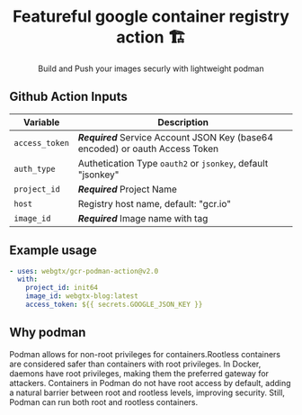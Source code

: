 <div align=center>

# Featureful google container registry action 🏗
Build and Push your images securly with lightweight podman
  
</div>

## Github Action Inputs

| Variable                         | Description                                                                   |
|----------------------------------|-------------------------------------------------------------------------------|
| `access_token`                   | ***Required*** Service Account JSON Key (base64 encoded) or oauth Access Token|
| `auth_type`                      | Authetication Type `oauth2` or `jsonkey`, default "jsonkey"                   |
| `project_id`                     | ***Required*** Project Name                                                   |
| `host`                           |  Registry host name, default: "gcr.io"                                        |
| `image_id`                       | ***Required*** Image name with tag                                            |

## Example usage
```yml
- uses: webgtx/gcr-podman-action@v2.0
  with:
    project_id: init64
    image_id: webgtx-blog:latest
    access_token: ${{ secrets.GOOGLE_JSON_KEY }}
```

## Why podman
Podman allows for non-root privileges for containers.Rootless containers are considered safer than containers with root privileges.
In Docker, daemons have root privileges, making them the preferred gateway for attackers. Containers in Podman do not have root access by default,
adding a natural barrier between root and rootless levels, improving security. Still, Podman can run both root and rootless containers.
